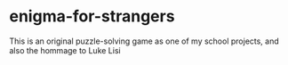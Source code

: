 # enigma-for-strangers
This is an original puzzle-solving game as one of my school projects, and also the hommage to Luke Lisi
